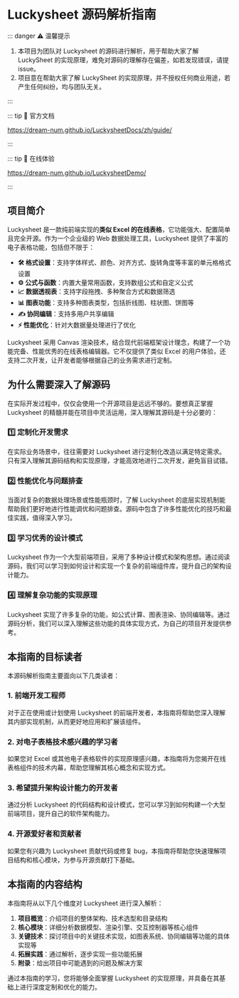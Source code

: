 # Luckysheet 源码解析指南

<backTop />

::: danger ⚠️ 温馨提示

1. 本项目为团队对 Luckysheet 的源码进行解析，用于帮助大家了解 LuckySheet 的实现原理，难免对源码的理解存在偏差，如若发现错误，请提 issue。
2. 项目意在帮助大家了解 LuckySheet 的实现原理，并不授权任何商业用途，若产生任何纠纷，均与团队无关。

:::

::: tip 🔗 官方文档

https://dream-num.github.io/LuckysheetDocs/zh/guide/

:::

::: tip 🔗 在线体验

https://dream-num.github.io/LuckysheetDemo/

:::

## 项目简介

Luckysheet 是一款纯前端实现的**类似 Excel 的在线表格**，它功能强大、配置简单且完全开源。作为一个企业级的 Web 数据处理工具，Luckysheet 提供了丰富的电子表格功能，包括但不限于：

-   **🛠️ 格式设置**：支持字体样式、颜色、对齐方式、旋转角度等丰富的单元格格式设置
-   **⚙️ 公式与函数**：内置大量常用函数，支持数组公式和自定义公式
-   **📈 数据透视表**：支持字段拖拽、多种聚合方式和数据筛选
-   **📊 图表功能**：支持多种图表类型，包括折线图、柱状图、饼图等
-   **✍️ 协同编辑**：支持多用户共享编辑
-   **⚡ 性能优化**：针对大数据量处理进行了优化

Luckysheet 采用 Canvas 渲染技术，结合现代前端框架设计理念，构建了一个功能完备、性能优秀的在线表格编辑器。它不仅提供了类似 Excel 的用户体验，还支持二次开发，让开发者能够根据自己的业务需求进行定制。

## 为什么需要深入了解源码

在实际开发过程中，仅仅会使用一个开源项目是远远不够的。要想真正掌握 Luckysheet 的精髓并能在项目中灵活运用，深入理解其源码是十分必要的：

### 1️⃣ 定制化开发需求

在实际业务场景中，往往需要对 Luckysheet 进行定制化改造以满足特定需求。只有深入理解其源码结构和实现原理，才能高效地进行二次开发，避免盲目试错。

### 2️⃣ 性能优化与问题排查

当面对复杂的数据处理场景或性能瓶颈时，了解 Luckysheet 的底层实现机制能帮助我们更好地进行性能调优和问题排查。源码中包含了许多性能优化的技巧和最佳实践，值得深入学习。

### 3️⃣ 学习优秀的设计模式

Luckysheet 作为一个大型前端项目，采用了多种设计模式和架构思想。通过阅读源码，我们可以学习到如何设计和实现一个复杂的前端组件库，提升自己的架构设计能力。

### 4️⃣ 理解复杂功能的实现原理

Luckysheet 实现了许多复杂的功能，如公式计算、图表渲染、协同编辑等。通过源码分析，我们可以深入理解这些功能的具体实现方式，为自己的项目开发提供参考。

## 本指南的目标读者

本源码解析指南主要面向以下几类读者：

### 1. 前端开发工程师

对于正在使用或计划使用 Luckysheet 的前端开发者，本指南将帮助您深入理解其内部实现机制，从而更好地应用和扩展该组件。

### 2. 对电子表格技术感兴趣的学习者

如果您对 Excel 或其他电子表格软件的实现原理感兴趣，本指南将为您揭开在线表格组件的技术内幕，帮助您理解其核心概念和实现方式。

### 3. 希望提升架构设计能力的开发者

通过分析 Luckysheet 的代码结构和设计模式，您可以学习到如何构建一个大型前端项目，提升自己的软件架构能力。

### 4. 开源爱好者和贡献者

如果您有兴趣为 Luckysheet 贡献代码或修复 bug，本指南将帮助您快速理解项目结构和核心模块，为参与开源贡献打下基础。

## 本指南的内容结构

本指南将从以下几个维度对 Luckysheet 进行深入解析：

1. **项目概览**：介绍项目的整体架构、技术选型和目录结构
2. **核心模块**：详细分析数据模型、渲染引擎、交互控制器等核心组件
3. **关键技术**：探讨项目中的关键技术实现，如图表系统、协同编辑等功能的具体实现等
4. **拓展实践**：通过解析，逐步实现一些功能拓展
5. **附录**：给出项目中可能遇到的问题及解决方案

通过本指南的学习，您将能够全面掌握 Luckysheet 的实现原理，并具备在其基础上进行深度定制和优化的能力。
